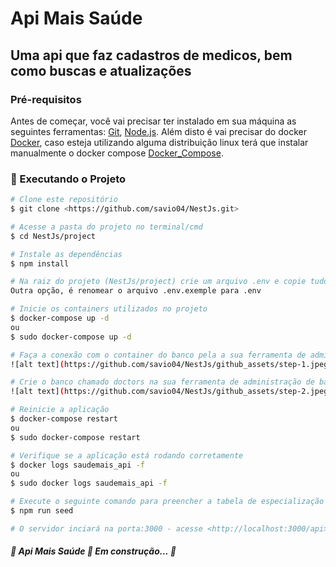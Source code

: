# Api Mais Saúde
## Uma api que faz cadastros de medicos, bem como buscas e atualizações
### Pré-requisitos

Antes de começar, você vai precisar ter instalado em sua máquina as seguintes ferramentas:
[Git](https://git-scm.com), [Node.js](https://nodejs.org/en/). 
Além disto é vai precisar do docker [Docker](https://www.docker.com/get-started), caso esteja utilizando alguma distribuição linux terá que instalar manualmente o docker compose [Docker_Compose](https://docs.docker.com/compose/install/).

### 🎲 Executando o Projeto

```bash
# Clone este repositório
$ git clone <https://github.com/savio04/NestJs.git>

# Acesse a pasta do projeto no terminal/cmd
$ cd NestJs/project

# Instale as dependências
$ npm install

# Na raiz do projeto (NestJs/project) crie um arquivo .env e copie tudo que está no arquivo .env.exemple
Outra opção, é renomear o arquivo .env.exemple para .env

# Inicie os containers utilizados no projeto
$ docker-compose up -d
ou
$ sudo docker-compose up -d 

# Faça a conexão com o container do banco pela a sua ferramenta de administração de banco de dados
![alt text](https://github.com/savio04/NestJs/github_assets/step-1.jpeg?raw=true)

# Crie o banco chamado doctors na sua ferramenta de administração de banco de dados
![alt text](https://github.com/savio04/NestJs/github_assets/step-2.jpeg?raw=true)

# Reinicie a aplicação
$ docker-compose restart
ou
$ sudo docker-compose restart

# Verifique se a aplicação está rodando corretamente 
$ docker logs saudemais_api -f
ou
$ sudo docker logs saudemais_api -f

# Execute o seguinte comando para preencher a tabela de especialização dos médicos
$ npm run seed

# O servidor inciará na porta:3000 - acesse <http://localhost:3000/api> para testar a api


```
##### 🚧  Api Mais Saúde 🚀 Em construção...  🚧
